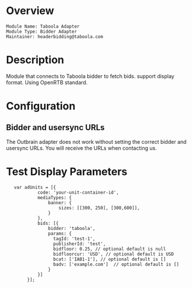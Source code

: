 # Overview

```
Module Name: Taboola Adapter
Module Type: Bidder Adapter
Maintainer: headerbidding@taboola.com
```

# Description

Module that connects to Taboola bidder to fetch bids.
support display format. Using OpenRTB standard.

# Configuration

## Bidder and usersync URLs

The Outbrain adapter does not work without setting the correct bidder and usersync URLs.
You will receive the URLs when contacting us.

# Test Display Parameters
```
   var adUnits = [{
            code: 'your-unit-container-id',
            mediaTypes: {
                banner: {
                    sizes: [[300, 250], [300,600]],
                }
            },
            bids: [{
                bidder: 'taboola',
                params: {
                  tagId: 'test-1',
                  publisherId: 'test',
                  bidfloor: 0.25, // optional default is null
                  bidfloorcur: 'USD', // optional default is USD
                  bcat: ['IAB1-1'], // optional default is []
                  badv: ['example.com']  // optional default is []
                }
            }]
        }];

```
